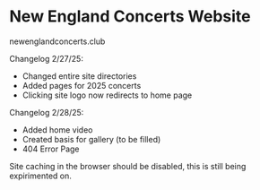 # New England Concerts Website

newenglandconcerts.club

Changelog 2/27/25:
 - Changed entire site directories
 - Added pages for 2025 concerts
 - Clicking site logo now redirects to home page

 Changelog 2/28/25:
  - Added home video
  - Created basis for gallery (to be filled)
  - 404 Error Page

Site caching in the browser should be disabled, this is still being expirimented on.
